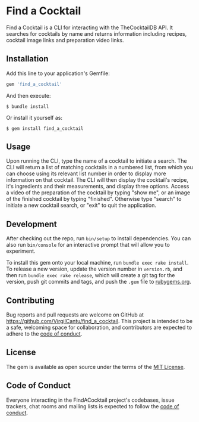 # Find a Cocktail

Find a Cocktail is a CLI for interacting with the TheCocktailDB API. It searches for cocktails by name and returns information including recipes, cocktail image links and preparation video links.

## Installation

Add this line to your application's Gemfile:

```ruby
gem 'find_a_cocktail'
```

And then execute:

    $ bundle install

Or install it yourself as:

    $ gem install find_a_cocktail

## Usage

Upon running the CLI, type the name of a cocktail to initiate a search. The CLI will return a list of matching cocktails in a numbered list, from which you can choose using its relevant list number in order to display more information on that cocktail. The CLI will then display the cocktail's recipe, it's ingredients and their measurements, and display three options. Access a video of the preparation of the cocktail by typing "show me", or an image of the finished cocktail by typing "finished". Otherwise type "search" to initiate a new cocktail search, or "exit" to quit the application.

## Development

After checking out the repo, run `bin/setup` to install dependencies. You can also run `bin/console` for an interactive prompt that will allow you to experiment.

To install this gem onto your local machine, run `bundle exec rake install`. To release a new version, update the version number in `version.rb`, and then run `bundle exec rake release`, which will create a git tag for the version, push git commits and tags, and push the `.gem` file to [rubygems.org](https://rubygems.org).

## Contributing

Bug reports and pull requests are welcome on GitHub at https://github.com/VirgilCantu/find_a_cocktail. This project is intended to be a safe, welcoming space for collaboration, and contributors are expected to adhere to the [code of conduct](https://github.com/VirgilCantu/find_a_cocktail/blob/master/CODE_OF_CONDUCT.md).


## License

The gem is available as open source under the terms of the [MIT License](https://opensource.org/licenses/MIT).

## Code of Conduct

Everyone interacting in the FindACocktail project's codebases, issue trackers, chat rooms and mailing lists is expected to follow the [code of conduct](https://github.com/VirgilCantu/find_a_cocktail/blob/master/CODE_OF_CONDUCT.md).
